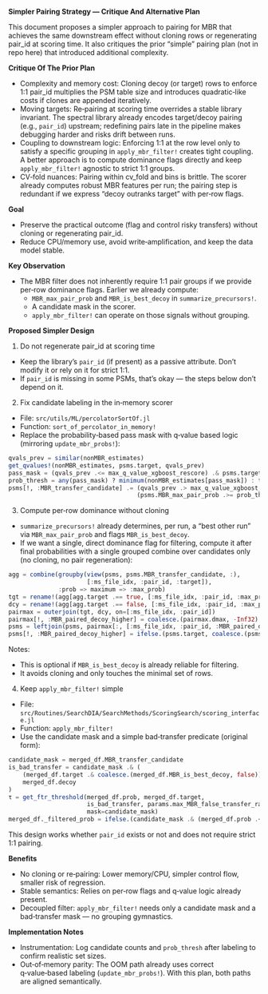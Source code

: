 **Simpler Pairing Strategy — Critique And Alternative Plan**

This document proposes a simpler approach to pairing for MBR that achieves the same downstream effect without cloning rows or regenerating pair_id at scoring time. It also critiques the prior “simple” pairing plan (not in repo here) that introduced additional complexity.

**Critique Of The Prior Plan**

- Complexity and memory cost: Cloning decoy (or target) rows to enforce 1:1 pair_id multiplies the PSM table size and introduces quadratic‑like costs if clones are appended iteratively.
- Moving targets: Re‑pairing at scoring time overrides a stable library invariant. The spectral library already encodes target/decoy pairing (e.g., `pair_id`) upstream; redefining pairs late in the pipeline makes debugging harder and risks drift between runs.
- Coupling to downstream logic: Enforcing 1:1 at the row level only to satisfy a specific grouping in `apply_mbr_filter!` creates tight coupling. A better approach is to compute dominance flags directly and keep `apply_mbr_filter!` agnostic to strict 1:1 groups.
- CV‑fold nuances: Pairing within cv_fold and bins is brittle. The scorer already computes robust MBR features per run; the pairing step is redundant if we express “decoy outranks target” with per‑row flags.

**Goal**

- Preserve the practical outcome (flag and control risky transfers) without cloning or regenerating pair_id.
- Reduce CPU/memory use, avoid write‑amplification, and keep the data model stable.

**Key Observation**

- The MBR filter does not inherently require 1:1 pair groups if we provide per‑row dominance flags. Earlier we already compute:
  - `MBR_max_pair_prob` and `MBR_is_best_decoy` in `summarize_precursors!`.
  - A candidate mask in the scorer.
  - `apply_mbr_filter!` can operate on those signals without grouping.

**Proposed Simpler Design**

1) Do not regenerate pair_id at scoring time
- Keep the library’s `pair_id` (if present) as a passive attribute. Don’t modify it or rely on it for strict 1:1.
- If `pair_id` is missing in some PSMs, that’s okay — the steps below don’t depend on it.

2) Fix candidate labeling in the in‑memory scorer
- File: `src/utils/ML/percolatorSortOf.jl`
- Function: `sort_of_percolator_in_memory!`
- Replace the probability‑based pass mask with q‑value based logic (mirroring `update_mbr_probs!`):

```julia
qvals_prev = similar(nonMBR_estimates)
get_qvalues!(nonMBR_estimates, psms.target, qvals_prev)
pass_mask = (qvals_prev .<= max_q_value_xgboost_rescore) .& psms.target
prob_thresh = any(pass_mask) ? minimum(nonMBR_estimates[pass_mask]) : typemax(Float32)
psms[!, :MBR_transfer_candidate] .= (qvals_prev .> max_q_value_xgboost_rescore) .&
                                    (psms.MBR_max_pair_prob .>= prob_thresh)
```

3) Compute per‑row dominance without cloning
- `summarize_precursors!` already determines, per run, a “best other run” via `MBR_max_pair_prob` and flags `MBR_is_best_decoy`.
- If we want a single, direct dominance flag for filtering, compute it after final probabilities with a single grouped combine over candidates only (no cloning, no pair regeneration):

```julia
agg = combine(groupby(view(psms, psms.MBR_transfer_candidate, :),
                      [:ms_file_idx, :pair_id, :target]),
              :prob => maximum => :max_prob)
tgt = rename!(agg[agg.target .== true, [:ms_file_idx, :pair_id, :max_prob]], :max_prob => :tmax)
dcy = rename!(agg[agg.target .== false, [:ms_file_idx, :pair_id, :max_prob]], :max_prob => :dmax)
pairmax = outerjoin(tgt, dcy, on=[:ms_file_idx, :pair_id])
pairmax[!, :MBR_paired_decoy_higher] = coalesce.(pairmax.dmax, -Inf32) .> coalesce.(pairmax.tmax, -Inf32)
psms = leftjoin(psms, pairmax[:, [:ms_file_idx, :pair_id, :MBR_paired_decoy_higher]], on=[:ms_file_idx, :pair_id])
psms[!, :MBR_paired_decoy_higher] = ifelse.(psms.target, coalesce.(psms.MBR_paired_decoy_higher, false), false)
```

Notes:
- This is optional if `MBR_is_best_decoy` is already reliable for filtering.
- It avoids cloning and only touches the minimal set of rows.

4) Keep `apply_mbr_filter!` simple
- File: `src/Routines/SearchDIA/SearchMethods/ScoringSearch/scoring_interface.jl`
- Function: `apply_mbr_filter!`
- Use the candidate mask and a simple bad‑transfer predicate (original form):

```julia
candidate_mask = merged_df.MBR_transfer_candidate
is_bad_transfer = candidate_mask .& (
    (merged_df.target .& coalesce.(merged_df.MBR_is_best_decoy, false)) .|
    merged_df.decoy
)
τ = get_ftr_threshold(merged_df.prob, merged_df.target,
                      is_bad_transfer, params.max_MBR_false_transfer_rate;
                      mask=candidate_mask)
merged_df._filtered_prob = ifelse.(candidate_mask .& (merged_df.prob .< τ), 0f0, merged_df.prob)
```

This design works whether `pair_id` exists or not and does not require strict 1:1 pairing.

**Benefits**

- No cloning or re‑pairing: Lower memory/CPU, simpler control flow, smaller risk of regression.
- Stable semantics: Relies on per‑row flags and q‑value logic already present.
- Decoupled filter: `apply_mbr_filter!` needs only a candidate mask and a bad‑transfer mask — no grouping gymnastics.

**Implementation Notes**

- Instrumentation: Log candidate counts and `prob_thresh` after labeling to confirm realistic set sizes.
- Out‑of‑memory parity: The OOM path already uses correct q‑value‑based labeling (`update_mbr_probs!`). With this plan, both paths are aligned semantically.

